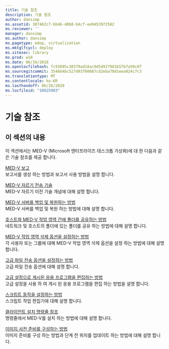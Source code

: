 ```yaml
---
title: 기술 참조
description: 기술 참조
author: dansimp
ms.assetid: 387462c7-bb46-40b8-b4cf-ee9453972582
ms.reviewer: ''
manager: dansimp
ms.author: dansimp
ms.pagetype: mdop, virtualization
ms.mktglfcycl: deploy
ms.sitesec: library
ms.prod: w10
ms.date: 06/16/2016
ms.openlocfilehash: fc93895c38379ad18ac9d5d927981b57b7a50c0f
ms.sourcegitcommit: 354664bc527d93f80687cd2eba70d1eea024c7c3
ms.translationtype: MT
ms.contentlocale: ko-KR
ms.lasthandoff: 06/26/2020
ms.locfileid: "10825883"
---
```

# 기술 참조


## 이 섹션의 내용


이 섹션에서는 MED-V (Microsoft 엔터프라이즈 데스크톱 가상화)에 대 한 다음과 같은 기술 참조를 제공 합니다.

<a href="" id="med-v-reporting"></a>[MED-V 보고](med-v-reporting.md)  
보고서를 생성 하는 방법과 보고서 사용 방법을 설명 합니다.

<a href="" id="med-v-trim-transfer-technology"></a>[MED-V 자르기 전송 기술](med-v-trim-transfer-technology-medvv2.md)  
MED-V 자르기 이전 기술 개념에 대해 설명 합니다.

<a href="" id="how-to-back-up-and-restore-a-med-v-server"></a>[MED-V 서버를 백업 및 복원하는 방법](how-to-back-up-and-restore-a-med-v-server.md)  
MED-V 서버를 백업 및 복원 하는 방법에 대해 설명 합니다.

<a href="" id="how-to-share-folders-between-the-host-and-the-med-v-workspace"></a>[호스트와 MED-V 작업 영역 간에 폴더를 공유하는 방법](how-to-share-folders-between-the-host-and-the-med-v-workspace.md)  
네트워크 및 호스트의 폴더에 있는 폴더를 공유 하는 방법에 대해 설명 합니다.

<a href="" id="how-to-set-med-v-workspace-deletion-options"></a>[MED-V 작업 영역 삭제 옵션을 설정하는 방법](how-to-set-med-v-workspace-deletion-options.md)  
각 사용자 또는 그룹에 대해 MED-V 작업 영역 삭제 옵션을 설정 하는 방법에 대해 설명 합니다.

<a href="" id="how-to-set-advanced-file-transfer-options"></a>[고급 파일 전송 옵션을 설정하는 방법](how-to-set-advanced-file-transfer-options.md)  
고급 파일 전송 옵션에 대해 설명 합니다.

<a href="" id="how-to-edit-a-published-application-with-advanced-settings"></a>[고급 설정으로 게시된 응용 프로그램을 편집하는 방법](how-to-edit-a-published-application-with-advanced-settings.md)  
고급 설정을 사용 하 여 게시 된 응용 프로그램을 편집 하는 방법을 설명 합니다.

<a href="" id="how-to-set-up-script-actions"></a>[스크립트 동작을 설정하는 방법](how-to-set-up-script-actions.md)  
스크립트 작업 편집기에 대해 설명 합니다.

<a href="" id="client-installation-command-line-reference"></a>[클라이언트 설치 명령줄 참조](client-installation-command-line-reference.md)  
명령줄에서 MED-V를 설치 하는 방법에 대해 설명 합니다.

<a href="" id="how-to-configure-image-pre-staging"></a>[이미지 사전 준비를 구성하는 방법](how-to-configure-image-pre-staging.md)  
이미지 준비를 구성 하는 방법과 단계 전 위치를 업데이트 하는 방법에 대해 설명 합니다.

 

 





